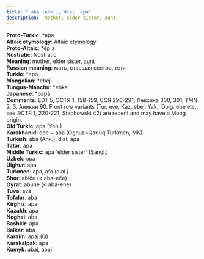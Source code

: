 ```yaml
---
title: " aba (Ank.), dial. apa"
description:  mother, elder sister, aunt
---
```


<strong>Proto-Turkic</strong>:  *apa<br>
<strong>Altaic etymology</strong>:  Altaic etymology<br>
<strong> Proto-Altaic</strong>:  *ĕp`a<br>
<strong>Nostratic</strong>:  Nostratic<br>
<strong>Meaning</strong>:  mother, elder sister, aunt<br>
<strong>Russian meaning</strong>:  мать, старшая сестра, тетя<br>
<strong>Turkic</strong>:  *apa<br>
<strong>Mongolian</strong>:  *ebej<br>
<strong>Tungus-Manchu</strong>:  *ebke<br>
<strong>Japanese</strong>:  *pàpà<br>
<strong>Comments</strong>:  EDT 5, ЭСТЯ 1, 158-159, ССЯ 290-291, Лексика 300, 301, TMN 2, 3, Аникин 90. Front row variants (Tur. eve, Kaz. ebej, Yak., Dolg. ebe etc., see ЭСТЯ 1, 220-221, Stachowski 42) are recent and may have a Mong. origin.<br>
<strong>Old Turkic</strong>:  apa (Yen.)<br>
<strong>Karakhanid</strong>:  epe ~ apa (Oghuz=Qarluq Türkmen, MK)<br>
<strong>Turkish</strong>:  aba (Ank.), dial. apa<br>
<strong>Tatar</strong>:  apa<br>
<strong>Middle Turkic</strong>:  apa 'elder sister' (Sangl.)<br>
<strong>Uzbek</strong>:  ɔpa<br>
<strong>Uighur</strong>:  apa<br>
<strong>Turkmen</strong>:  apa, afa (dial.)<br>
<strong>Shor</strong>:  abiče (< aba-eče)<br>
<strong>Oyrat</strong>:  abune (< aba-ene)<br>
<strong>Tuva</strong>:  ava<br>
<strong>Tofalar</strong>:  aba<br>
<strong>Kirghiz</strong>:  apa<br>
<strong>Kazakh</strong>:  apa<br>
<strong>Noghai</strong>:  aba<br>
<strong>Bashkir</strong>:  apa<br>
<strong>Balkar</strong>:  aba<br>
<strong>Karaim</strong>:  apaj (Q)<br>
<strong>Karakalpak</strong>:  apa<br>
<strong>Kumyk</strong>:  abaj, apaj<br>


